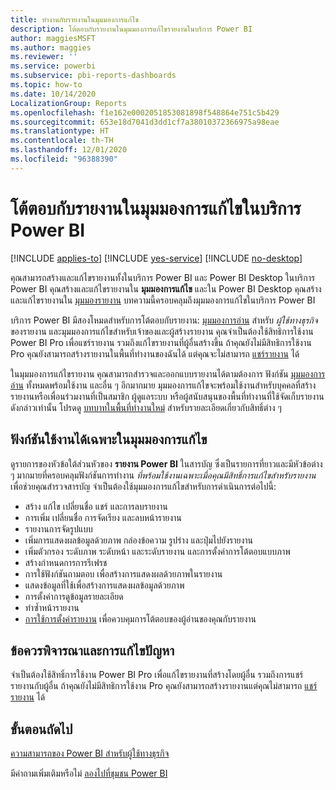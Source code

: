 ```yaml
---
title: ทำงานกับรายงานในมุมมองการแก้ไข
description: โต้ตอบกับรายงานในมุมมองการแก้ไขรายงานในบริการ Power BI
author: maggiesMSFT
ms.author: maggies
ms.reviewer: ''
ms.service: powerbi
ms.subservice: pbi-reports-dashboards
ms.topic: how-to
ms.date: 10/14/2020
LocalizationGroup: Reports
ms.openlocfilehash: f1e162e0002051853081898f548864e751c5b429
ms.sourcegitcommit: 653e18d7041d3dd1cf7a38010372366975a98eae
ms.translationtype: HT
ms.contentlocale: th-TH
ms.lasthandoff: 12/01/2020
ms.locfileid: "96388390"
---
```

# <a name="interact-with-a-report-in-editing-view-in-the-power-bi-service"></a>โต้ตอบกับรายงานในมุมมองการแก้ไขในบริการ Power BI

[!INCLUDE [applies-to](../includes/applies-to.md)] [!INCLUDE [yes-service](../includes/yes-service.md)] [!INCLUDE [no-desktop](../includes/no-desktop.md)]

คุณสามารถสร้างและแก้ไขรายงานทั้งในบริการ Power BI และ Power BI Desktop ในบริการ Power BI คุณสร้างและแก้ไขรายงานใน **มุมมองการแก้ไข** และใน Power BI Desktop คุณสร้างและแก้ไขรายงานใน [มุมมองรายงาน](desktop-report-view.md) บทความนี้ครอบคลุมถึงมุมมองการแก้ไขในบริการ Power BI 

บริการ Power BI มีสองโหมดสำหรับการโต้ตอบกับรายงาน: [มุมมองการอ่าน](../consumer/end-user-reading-view.md) สำหรับ *ผู้ใช้ทางธุรกิจ* ของรายงาน และมุมมองการแก้ไขสำหรับเจ้าของและผู้สร้างรายงาน  คุณจำเป็นต้องใช้สิทธิการใช้งาน Power BI Pro เพื่อแชร์รายงาน รวมถึงแก้ไขรายงานที่ผู้อื่นสร้างขึ้น ถ้าคุณยังไม่มีสิทธิการใช้งาน Pro คุณยังสามารถสร้างรายงานในพื้นที่ทำงานของฉันได้ แต่คุณจะไม่สามารถ [แชร์รายงาน](../collaborate-share/service-share-reports.md) ได้

ในมุมมองการแก้ไขรายงาน คุณสามารถสำรวจและออกแบบรายงานได้ตามต้องการ ฟังก์ชัน [มุมมองการอ่าน](../consumer/end-user-reading-view.md) ทั้งหมดพร้อมใช้งาน และอื่น ๆ อีกมากมาย มุมมองการแก้ไขจะพร้อมใช้งานสำหรับบุคคลที่สร้างรายงานหรือเพื่อนร่วมงานที่เป็นสมาชิก ผู้ดูแลระบบ หรือผู้สนับสนุนของพื้นที่ทำงานที่ใช้จัดเก็บรายงานดังกล่าวเท่านั้น โปรดดู [บทบาทในพื้นที่ทำงานใหม่](../collaborate-share/service-new-workspaces.md#roles-in-the-new-workspaces) สำหรับรายละเอียดเกี่ยวกับสิทธิ์ต่าง ๆ

## <a name="functionality-only-available-in-editing-view"></a>ฟังก์ชันใช้งานได้เฉพาะในมุมมองการแก้ไข
ดูรายการของหัวข้อใต้ส่วนหัวของ **รายงาน Power BI** ในสารบัญ ซึ่งเป็นรายการที่ยาวและมีหัวข้อต่าง ๆ มากมายที่ครอบคลุมฟังก์ชันการทำงาน *ที่พร้อมใช้งานเฉพาะเมื่อคุณมีสิทธิ์การแก้ไขสำหรับรายงาน*  เพื่อช่วยคุณสำรวจสารบัญ จำเป็นต้องใช้มุมมองการแก้ไขสำหรับการดำเนินการต่อไปนี้:

* สร้าง แก้ไข เปลี่ยนชื่อ แชร์ และการลบรายงาน
* การเพิ่ม เปลี่ยนชื่อ การจัดเรียง และลบหน้ารายงาน
* รายงานการจัดรูปแบบ
* เพิ่มการแสดงผลข้อมูลด้วยภาพ กล่องข้อความ รูปร่าง และปุ่มไปยังรายงาน
* เพิ่มตัวกรอง ระดับภาพ ระดับหน้า และระดับรายงาน และการตั้งค่าการโต้ตอบแบบภาพ
* สร้างกำหนดการการรีเฟรช
* การใช้ฟังก์ชันถามตอบ เพื่อสร้างการแสดงผลด้วยภาพในรายงาน
* แสดงข้อมูลที่ใช้เพื่อสร้างการแสดงผลข้อมูลด้วยภาพ 
* การตั้งค่าการดูข้อมูลรายละเอียด
* ทำซ้ำหน้ารายงาน
* [การใช้การตั้งค่ารายงาน](power-bi-report-settings.md) เพื่อควบคุมการโต้ตอบของผู้อ่านของคุณกับรายงาน

## <a name="considerations-and-troubleshooting"></a>ข้อควรพิจารณาและการแก้ไขปัญหา
จำเป็นต้องใช้สิทธิ์การใช้งาน Power BI Pro เพื่อแก้ไขรายงานที่สร้างโดยผู้อื่น รวมถึงการแชร์รายงานกับผู้อื่น  ถ้าคุณยังไม่มีสิทธิการใช้งาน Pro คุณยังสามารถสร้างรายงานแต่คุณไม่สามารถ [แชร์รายงาน](../collaborate-share/service-share-reports.md) ได้


## <a name="next-steps"></a>ขั้นตอนถัดไป

[ความสามารถของ Power BI สำหรับผู้ใช้ทางธุรกิจ](../consumer/end-user-reading-view.md)

มีคำถามเพิ่มเติมหรือไม่ [ลองไปที่ชุมชน Power BI](https://community.powerbi.com/)
